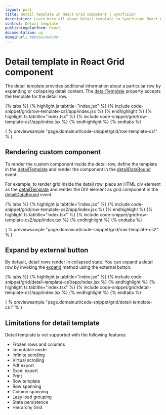 ```yaml
---
layout: post
title: Detail template in React Grid component | Syncfusion
description: Learn here all about Detail template in Syncfusion React Grid component of Syncfusion Essential JS 2 and more.
control: Detail template 
publishingplatform: React
documentation: ug
domainurl: ##DomainURL##
---
```


# Detail template in React Grid component

The detail template provides additional information about a particular row by expanding or collapsing detail content. The [detailTemplate](https://ej2.syncfusion.com/angular/documentation/api/grid/#detailtemplate) property accepts the template for the detail row.

{% tabs %}
{% highlight js tabtitle="index.jsx" %}
{% include code-snippet/grid/row-template-cs1/app/index.jsx %}
{% endhighlight %}
{% highlight ts tabtitle="index.tsx" %}
{% include code-snippet/grid/row-template-cs1/app/index.tsx %}
{% endhighlight %}
{% endtabs %}

{ % previewsample "page.domainurl/code-snippet/grid/row-template-cs1" % }

## Rendering custom component

To render the custom component inside the detail row, define the template in the [detailTemplate](https://ej2.syncfusion.com/angular/documentation/api/grid/#detailtemplate) and render the component in the [detailDataBound](https://ej2.syncfusion.com/angular/documentation/api/grid/#detaildatabound-emittypedetaildataboundeventargs) event.

For example, to render grid inside the detail row, place an HTML div element as the [detailTemplate](https://ej2.syncfusion.com/angular/documentation/api/grid/#detailtemplate) and render the DIV element as grid component in the [detailDataBound](https://ej2.syncfusion.com/angular/documentation/api/grid/#detaildatabound-emittypedetaildataboundeventargs) event.

{% tabs %}
{% highlight js tabtitle="index.jsx" %}
{% include code-snippet/grid/row-template-cs2/app/index.jsx %}
{% endhighlight %}
{% highlight ts tabtitle="index.tsx" %}
{% include code-snippet/grid/row-template-cs2/app/index.tsx %}
{% endhighlight %}
{% endtabs %}

{ % previewsample "page.domainurl/code-snippet/grid/row-template-cs2" % }

## Expand by external button

By default, detail rows render in collapsed state. You can expand a detail row by invoking the [expand](https://ej2.syncfusion.com/angular/documentation/api/grid/detailRow/#expand) method using the external button.

{% tabs %}
{% highlight js tabtitle="index.jsx" %}
{% include code-snippet/grid/detail-template-cs1/app/index.jsx %}
{% endhighlight %}
{% highlight ts tabtitle="index.tsx" %}
{% include code-snippet/grid/detail-template-cs1/app/index.tsx %}
{% endhighlight %}
{% endtabs %}

{ % previewsample "page.domainurl/code-snippet/grid/detail-template-cs1" % }

## Limitations for detail template

Detail template is not supported with the following features:

* Frozen rows and columns
* Immutable mode
* Infinite scrolling
* Virtual scrolling
* Pdf export
* Excel export
* Print
* Row template
* Row spanning
* Column spanning
* Lazy load grouping
* State persistence
* Hierarchy Grid